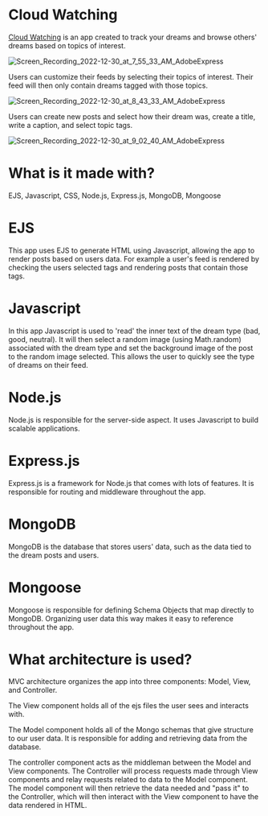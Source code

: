 # Cloud Watching

<a href="https://enchanting-lab-coat-lamb.cyclic.app/">Cloud Watching</a> is an app created to track your dreams and browse others'  dreams based on topics of interest.

![Screen_Recording_2022-12-30_at_7_55_33_AM_AdobeExpress](https://user-images.githubusercontent.com/102616304/210077910-717098a1-98fd-4ef2-b9bf-7a935a667ea2.gif)

Users can customize their feeds by selecting their topics of interest. Their feed will then only contain dreams tagged with those topics.

![Screen_Recording_2022-12-30_at_8_43_33_AM_AdobeExpress](https://user-images.githubusercontent.com/102616304/210083167-9847fd31-f397-46ef-a8aa-30ec697c809a.gif)

Users can create new posts and select how their dream was, create a title, write a caption, and select topic tags.

![Screen_Recording_2022-12-30_at_9_02_40_AM_AdobeExpress](https://user-images.githubusercontent.com/102616304/210084447-01fe4b2d-9265-4add-b073-d261b31a46b5.gif)

# What is it made with?
EJS, Javascript, CSS, Node.js, Express.js, MongoDB, Mongoose

# EJS
This app uses EJS to generate HTML using Javascript, allowing the app to render posts based on users data. For example a user's feed is rendered by 
checking the users selected tags and rendering posts that contain those tags.

# Javascript
In this app Javascript is used to 'read' the inner text of the dream type (bad, good, neutral). It will then select a random image (using Math.random) associated with the
dream type and set the background image of the post to the random image selected. This allows the user to quickly see the type of dreams on their feed.

# Node.js
Node.js is responsible for the server-side aspect. It uses Javascript to build scalable applications.

# Express.js
Express.js is a framework for Node.js that comes with lots of features. It is responsible for routing and middleware throughout the app.

# MongoDB
MongoDB is the database that stores users' data, such as the data tied to the dream posts and users.

# Mongoose
Mongoose is responsible for defining Schema Objects that map directly to MongoDB. Organizing user data this way makes it easy to reference 
throughout the app. 

# What architecture is used?
MVC architecture organizes the app into three components: Model, View, and Controller. 

The View component holds all of the ejs files the user sees and interacts with.

The Model component holds all of the Mongo schemas that give structure to our user data. It is responsible for adding and retrieving data from the database.

The controller component acts as the middleman between the Model and View components. The Controller will process requests made through 
View components and relay requests related to data to the Model component. The model component will then retrieve the data needed and "pass it" 
to the Controller, which will then interact with the View component to have the data rendered in HTML.
